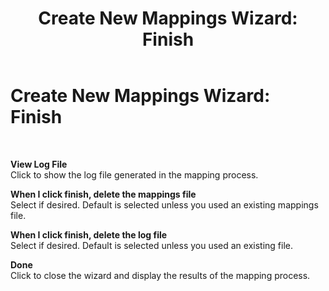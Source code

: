 ﻿---
title: 'Create New Mappings Wizard: Finish'
TOCTitle: 'Create New Mappings Wizard: Finish'
ms:assetid: 8407b533-934f-45ee-875d-57669cb49dca
ms:mtpsurl: https://msdn.microsoft.com/en-us/library/Bb743509(v=BTS.80)
ms:contentKeyID: 51529375
ms.date: 08/30/2017
mtps_version: v=BTS.80
f1_keywords:
- bts10.esso.mapwiz.wizard.finish
---

# Create New Mappings Wizard: Finish

 

**View Log File**  
Click to show the log file generated in the mapping process.

**When I click finish, delete the mappings file**  
Select if desired. Default is selected unless you used an existing mappings file.

**When I click finish, delete the log file**  
Select if desired. Default is selected unless you used an existing file.

**Done**  
Click to close the wizard and display the results of the mapping process.

